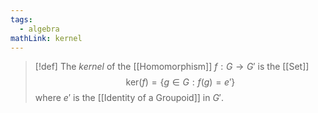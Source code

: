 ```yaml
---
tags:
  - algebra
mathLink: kernel
---
```

>[!def]
>The *kernel* of the [[Homomorphism]] $f:G \rightarrow G'$ is the [[Set]] $$\text{ker}(f)=\{g\in G:f(g)=e'\}$$where $e'$ is the [[Identity of a Groupoid]] in $G'$. 

